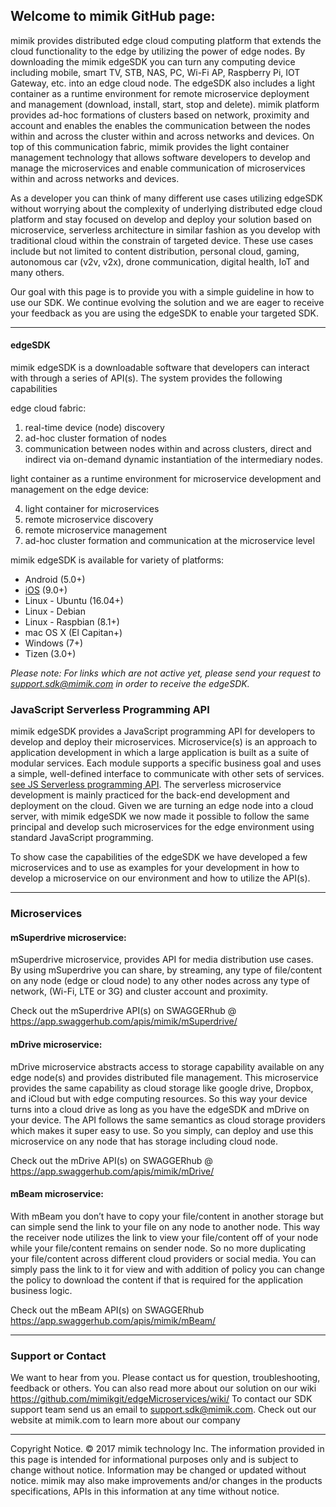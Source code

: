 


## Welcome to mimik GitHub page:


mimik provides distributed edge cloud computing platform that extends the cloud functionality to the edge by utilizing the power of edge nodes.  By downloading the mimik edgeSDK you can turn any computing device including mobile, smart TV, STB, NAS, PC, Wi-Fi AP, Raspberry Pi, IOT Gateway, etc. into an edge cloud node.  The edgeSDK also includes a light container as a runtime environment for remote microservice deployment and management (download, install, start, stop and delete).  mimik platform provides ad-hoc formations of clusters based on network, proximity and account and enables the enables the communication between the nodes within and across the cluster within and across networks and devices. On top of this communication fabric, mimik provides the light container management technology that allows software developers to develop and manage the microservices and enable communication of microservices within and across networks and devices. 
 
As a developer you can think of many different use cases utilizing edgeSDK without worrying about the complexity of underlying distributed edge cloud platform and stay focused on develop and deploy your solution based on microservice, serverless architecture in similar fashion as you develop with traditional cloud within the constrain of targeted device. These use cases include but not limited to content distribution, personal cloud, gaming, autonomous car (v2v, v2x), drone communication, digital health, IoT and many others.  
 
Our goal with this page is to provide you with a simple guideline in how to use our SDK.  We continue evolving the solution and we are eager to receive your feedback as you are using the edgeSDK to enable your targeted SDK. 


***
#### edgeSDK

mimik edgeSDK is a downloadable software that developers can interact with through a series of API(s).  The system provides the following capabilities 
 
edge cloud fabric:

1. real-time device (node) discovery
2. ad-hoc cluster formation of nodes
3. communication between nodes within and across clusters, direct and indirect via on-demand dynamic instantiation of the intermediary nodes.
 
light container as a runtime environment for microservice development and management on the edge device:

4. light container for microservices
5. remote microservice discovery
6. remote microservice management
7. ad-hoc cluster formation and communication at the microservice level


mimik edgeSDK is available for variety of platforms:

- Android (5.0+)
- [iOS](https://github.com/mimikgit/edgeSDK-iOS) (9.0+)
- Linux - Ubuntu (16.04+)
- Linux - Debian
- Linux - Raspbian (8.1+)
- mac OS X (El Capitan+)
- Windows (7+)
- Tizen (3.0+)

*Please note:*
*For links which are not active yet, please send your request to support.sdk@mimik.com in order to receive the edgeSDK.*


### JavaScript Serverless Programming API

mimik edgeSDK provides a JavaScript programming API for developers to develop and deploy their microservices. Microservice(s) is an approach to application development in which a large application is built as a suite of modular services. Each module supports a specific business goal and uses a simple, well-defined interface to communicate with other sets of services. [see JS Serverless programming API](https://github.com/mimikgit/mimik-edge-microservices/wiki/Editing-How-to-use-mimik-serverless-JavaScript-programming-API).  The serverless microservice development is mainly practiced for the back-end development and deployment on the cloud.  Given we are turning an edge node into a cloud server, with mimik edgeSDK we now made it possible to follow the same principal and develop such microservices for the edge environment using standard JavaScript programming. 
 
To show case the capabilities of the edgeSDK we have developed a few microservices and to use as examples for your development in how to develop a microservice on our environment and how to utilize the API(s). 


***
### Microservices


#### mSuperdrive microservice:
mSuperdrive microservice, provides API for media distribution use cases. By using mSuperdrive you can share, by streaming, any type of file/content on any node (edge or cloud node) to any other nodes across any type of network,  (Wi-Fi, LTE or 3G) and cluster account and proximity.
 
Check out the mSuperdrive API(s) on SWAGGERhub @ https://app.swaggerhub.com/apis/mimik/mSuperdrive/


#### mDrive microservice:
mDrive microservice abstracts access to storage capability available on any edge node(s) and provides distributed file management. This microservice provides the same capability as cloud storage like google drive, Dropbox, and iCloud but with edge computing resources.  So this way your device turns into a cloud drive as long as you have the edgeSDK and mDrive on your device.  The API follows the same semantics as cloud storage providers which makes it super easy to use. So you simply, can deploy and use this microservice on any node that has storage including cloud node.
 
Check out the mDrive API(s) on SWAGGERhub @ https://app.swaggerhub.com/apis/mimik/mDrive/


#### mBeam microservice:
With mBeam you don’t have to copy your file/content in another storage but can simple send the link to your file on any node to another node. This way the receiver node utilizes the link to view your file/content off of your node while your file/content remains on sender node.  So no more duplicating your file/content across different cloud providers or social media.  You can simply pass the link to it for view and with addition of policy you can change the policy to download the content if that is required for the application business logic. 
 
Check out the mBeam API(s) on SWAGGERhub https://app.swaggerhub.com/apis/mimik/mBeam/
 


***


### Support or Contact

We want to hear from you.  Please contact us for question, troubleshooting, feedback or others. You can also read more about our solution on our wiki https://github.com/mimikgit/edgeMicroservices/wiki/ To contact our SDK support team send us an email to support.sdk@mimik.com.
Check out our website at mimik.com to learn more about our company


*** 
Copyright Notice. © 2017 mimik technology Inc. The information provided in this page is intended for informational purposes only and is subject to change without notice. Information may be changed or updated without notice. mimik may also make improvements and/or changes in the products specifications, APIs in this information at any time without notice.
